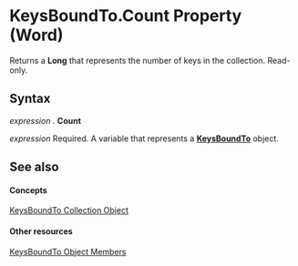 
# KeysBoundTo.Count Property (Word)

Returns a  **Long** that represents the number of keys in the collection. Read-only.


## Syntax

 _expression_ . **Count**

 _expression_ Required. A variable that represents a **[KeysBoundTo](63ed40e5-8223-78d6-c90a-bf6be8a2fbf6.md)** object.


## See also


#### Concepts


[KeysBoundTo Collection Object](63ed40e5-8223-78d6-c90a-bf6be8a2fbf6.md)
#### Other resources


[KeysBoundTo Object Members](c46ff321-727e-4a96-11df-9fae3d5a0ba5.md)
